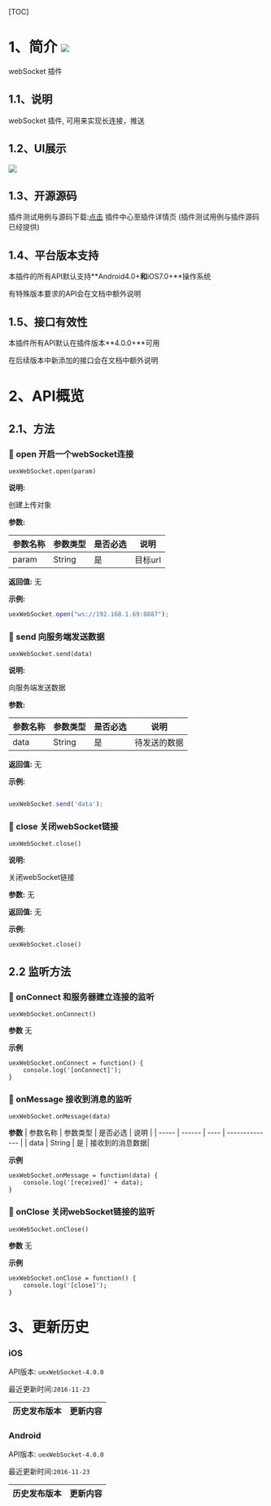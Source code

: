 [TOC]
# 1、简介 [![](http://appcan-download.oss-cn-beijing.aliyuncs.com/%E5%85%AC%E6%B5%8B%2Fgf.png)]()
webSocket 插件
## 1.1、说明
webSocket 插件, 可用来实现长连接，推送

## 1.2、UI展示
![](http://newdocx.appcan.cn/docximg/133734g2015g6g16d.png)
## 1.3、开源源码
插件测试用例与源码下载:[点击](http://plugin.appcan.cn/details.html?id=193_index) 插件中心至插件详情页 (插件测试用例与插件源码已经提供)
## 1.4、平台版本支持

本插件的所有API默认支持**Android4.0+**和**iOS7.0+**操作系统

有特殊版本要求的API会在文档中额外说明

## 1.5、接口有效性

本插件所有API默认在插件版本**4.0.0+**可用

在后续版本中新添加的接口会在文档中额外说明



# 2、API概览

## 2.1、方法
### 🍭 open 开启一个webSocket连接

`uexWebSocket.open(param)`

**说明:**

创建上传对象

**参数:**

| 参数名称  | 参数类型   | 是否必选 | 说明 |
| ----- | ------ | ---- | ------- |
| param | String | 是    | 目标url |

**返回值:**
无

**示例:**

```javascript
uexWebSocket.open("ws://192.168.1.69:8887");
```

### 🍭 send 向服务端发送数据

`uexWebSocket.send(data)`

**说明:**

向服务端发送数据

**参数:**

| 参数名称  | 参数类型   | 是否必选 | 说明      |
| ----- | ------ | ---- | ------- |
| data | String | 是    | 待发送的数据 |

**返回值:**
无

**示例:**

```javascript

uexWebSocket.send('data');
```

### 🍭 close 关闭webSocket链接

`uexWebSocket.close()`

**说明:**

关闭webSocket链接

**参数:**
无 

**返回值:**
无

**示例:**

```
uexWebSocket.close()
```

## 2.2 监听方法

### 🍭 onConnect 和服务器建立连接的监听
`uexWebSocket.onConnect()`

**参数**
无

**示例**
```
uexWebSocket.onConnect = function() {
    console.log('[onConnect]');
}
```

### 🍭 onMessage 接收到消息的监听
`uexWebSocket.onMessage(data)`

**参数**
| 参数名称  | 参数类型   | 是否必选 | 说明             |
| ----- | ------ | ---- | -------------- |
| data | String | 是    | 接收到的消息数据|

**示例**
```
uexWebSocket.onMessage = function(data) {
    console.log('[received]' + data);
}
```


### 🍭 onClose 关闭webSocket链接的监听
`uexWebSocket.onClose()`

**参数**
无

**示例**
```
uexWebSocket.onClose = function() {
    console.log('[close]');
}
```


# 3、更新历史

### iOS

API版本: `uexWebSocket-4.0.0`

最近更新时间:`2016-11-23`

| 历史发布版本 | 更新内容   |
| ------ | ------ |

### Android

API版本: `uexWebSocket-4.0.0`

最近更新时间:`2016-11-23`

| 历史发布版本 | 更新内容   |
| ------ | ------ |
